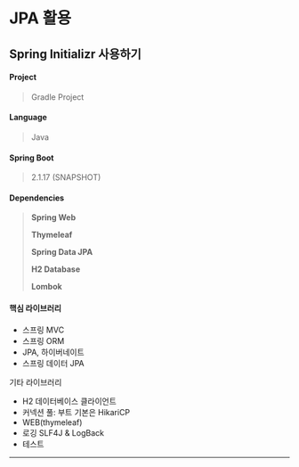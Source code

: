 # JPA 활용

##  Spring Initializr 사용하기



#### Project

> Gradle Project

#### Language

> Java

#### Spring Boot

> 2.1.17 (SNAPSHOT)

#### Dependencies

>**Spring Web**
>
>**Thymeleaf**
>
>**Spring Data JPA**
>
>**H2 Database**
>
>**Lombok**



#### 핵심 라이브러리

- 스프링 MVC
- 스프링 ORM
- JPA, 하이버네이트
- 스프링 데이터 JPA



기타 라이브러리

- H2 데이터베이스 클라이언트
- 커넥션 풀: 부트 기본은 HikariCP
- WEB(thymeleaf)
- 로깅 SLF4J & LogBack
- 테스트



<hr/>











